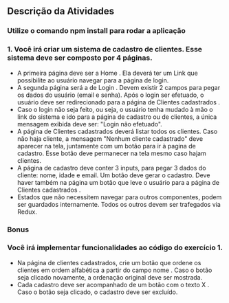 ## Descrição da Atividades

### Utilize o comando npm install para rodar a aplicação

### 1. Você irá criar um sistema de cadastro de clientes. Esse sistema deve ser composto por 4 páginas.
  * A primeira página deve ser a Home . Ela deverá ter um Link que possibilite ao usuário navegar para a página de login.
  * A segunda página será a de Login . Devem existir 2 campos para pegar os dados do usuário (email e senha). Após o login ser efetuado, o usuário deve ser redirecionado para a página de Clientes cadastrados .
  * Caso o login não seja feito, ou seja, o usuário tenha mudado à mão o link do sistema e ido para a página de cadastro ou de clientes, a única mensagem exibida deve ser: "Login não efetuado".
  * A página de Clientes cadastrados deverá listar todos os clientes. Caso não haja cliente, a mensagem "Nenhum cliente cadastrado" deve aparecer na tela, juntamente com um botão para ir à pagina de cadastro. Esse botão deve permanecer na tela mesmo caso hajam clientes.
  * A página de cadastro deve conter 3 inputs, para pegar 3 dados do cliente: nome, idade e email. Um botão deve gerar o cadastro. Deve haver também na página um botão que leve o usuário para a página de Clientes cadastrados .
  * Estados que não necessitem navegar para outros componentes, podem ser guardados internamente. Todos os outros devem ser trafegados via Redux.

### Bonus

### Você irá implementar funcionalidades ao código do exercício 1.
  * Na página de clientes cadastrados, crie um botão que ordene os clientes em ordem alfabética a partir do campo nome . Caso o botão seja clicado novamente, a ordenação original deve ser mostrada.
  * Cada cadastro deve ser acompanhado de um botão com o texto X . Caso o botão seja clicado, o cadastro deve ser excluído.

